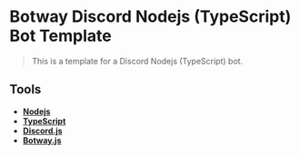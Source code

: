 # Botway Discord Nodejs (TypeScript) Bot Template

> This is a template for a Discord Nodejs (TypeScript) bot.

## Tools

- [**Nodejs**](https://nodejs.org)
- [**TypeScript**](https://typescriptlang.org)
- [**Discord.js**](https://discord.js.org)
- [**Botway.js**](https://npm.im/botway.js)
